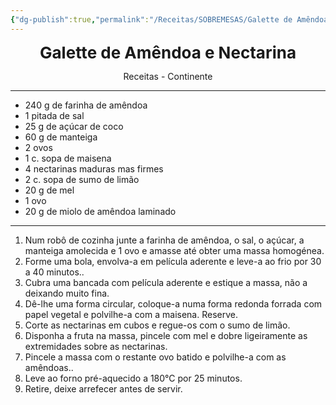```yaml
---
{"dg-publish":true,"permalink":"/Receitas/SOBREMESAS/Galette de Amêndoa e Nectarina/"}
---
```



<div style="text-align: center;"> <span style="font-size: 26px;"><b>Galette de Amêndoa e Nectarina</b></span> </div>

<span class="center"> <center> Receitas - Continente </center></span>

---
- 240 g de farinha de amêndoa
- 1 pitada de sal
- 25 g de açúcar de coco
- 60 g de manteiga
- 2 ovos
- 1 c. sopa de maisena
- 4 nectarinas maduras mas firmes
- 2 c. sopa de sumo de limão
- 20 g de mel
- 1 ovo
- 20 g de miolo de amêndoa laminado
---
1. Num robô de cozinha junte a farinha de amêndoa, o sal, o açúcar, a manteiga amolecida e 1 ovo e amasse até obter uma massa homogénea.
2. Forme uma bola, envolva-a em película aderente e leve-a ao frio por 30 a 40 minutos.. 
3. Cubra uma bancada com película aderente e estique a massa, não a deixando muito fina. 
4. Dê-lhe uma forma circular, coloque-a numa forma redonda forrada com papel vegetal e polvilhe-a com a maisena. Reserve.
5. Corte as nectarinas em cubos e regue-os com o sumo de limão. 
6. Disponha a fruta na massa, pincele com mel e dobre ligeiramente as extremidades sobre as nectarinas. 
7. Pincele a massa com o restante ovo batido e polvilhe-a com as amêndoas.. 
8. Leve ao forno pré-aquecido a 180°C por 25 minutos. 
9. Retire, deixe arrefecer antes de servir.

